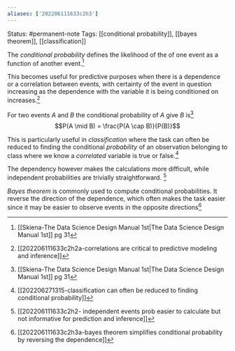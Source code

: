 ```yaml
---
aliases: ['202206111633c2h3']
---
```

Status: #permanent-note 
Tags: [[conditional probability]], [[bayes theorem]], [[classification]]

The *conditional probability* defines the likelihood of the of one event as a function of another event.[^1]

This becomes useful for predictive purposes when there is a dependence or a correlation between events, with certainty of the event in question increasing as the dependence with the variable it is being conditioned on increases.[^2]

For two events *A* and *B* the conditional probability of *A* give *B* is[^1]
$$P(A \mid B) = \frac{P(A \cap B)}{P(B)}$$

This is particularly useful in *classification*  where the task can often be reduced to finding the conditional *probability* of an observation belonging to class where we know a *correlated* variable is true or false.[^4]

The dependency however makes the calculations more difficult, while independent probabilities are trivially straightforward. [^3]

*Bayes theorem* is commonly used to compute conditional probabilities. It reverse the direction of the dependence, which often makes the task easier since it may be easier to observe events in the opposite directions[^5]

[^1]: [[Skiena-The Data Science  Design Manual 1st|The Data Science Design Manual 1st]] pg 31
[^2]: [[202206111633c2h2a-correlations are critical to predictive modeling and inference]]
[^3]: [[202206111633c2h2- independent events prob easier to calculate but  not informative for prediction and inference]]
[^4]:[[202206271315-classification can often be reduced to finding conditional probability]]
[^5]: [[202206111633c2h3a-bayes theorem simplifies conditional probability by reversing the dependence]]